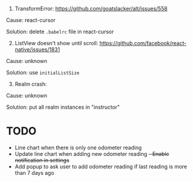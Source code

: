 1. TransformError: https://github.com/goatslacker/alt/issues/558

Cause: react-cursor

Solution: delete `.babelrc` file in react-cursor

2. ListView doesn't show until scroll: https://github.com/facebook/react-native/issues/1831

Cause: unknown

Solution: use `initialListSize`

3. Realm crash:

Cause: unknown

Solution: put all realm instances in "instructor"

# TODO

- Line chart when there is only one odometer reading
- Update line chart when adding new odometer reading
~~- Enable notification in settings~~
- Add popup to ask user to add odometer reading if last reading is more than 7 days ago